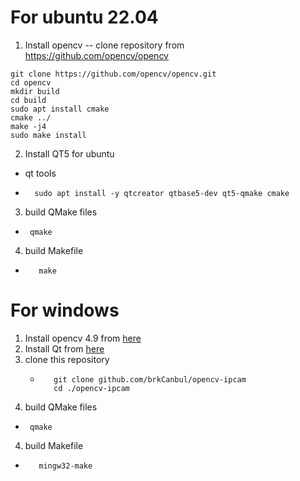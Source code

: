 # For ubuntu 22.04
1. Install opencv
   -- clone repository from https://github.com/opencv/opencv
```shell
git clone https://github.com/opencv/opencv.git
cd opencv
mkdir build
cd build
sudo apt install cmake
cmake ../
make -j4
sudo make install
```
2. Install QT5 for ubuntu
  - qt tools
  - ```shell
      sudo apt install -y qtcreator qtbase5-dev qt5-qmake cmake
    ```
3. build QMake files
  -  ```shell
      qmake
      ```
4. build Makefile
  - ```shell
       make
      ```
# For windows
1. Install opencv 4.9   from [here](https://opencv.org/releases/)
2. Install Qt from [here](https://www.qt.io/download)
3. clone this repository
   - ```shell
        git clone github.com/brkCanbul/opencv-ipcam
        cd ./opencv-ipcam
        ```
3. build QMake files
  -  ```shell
      qmake
      ```
4. build Makefile
  - ```shell
       mingw32-make
      ```
